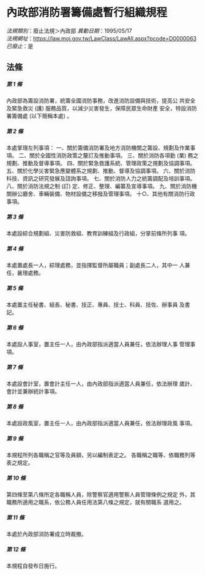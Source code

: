# 內政部消防署籌備處暫行組織規程

*法規類別*：廢止法規＞內政部
*異動日期*：1995/05/17  
*法規網址*：https://law.moj.gov.tw/LawClass/LawAll.aspx?pcode=D0000063
*已廢止*：是


## 法條
##### 第 1 條
內政部為籌設消防署，統籌全國消防事務，改進消防設備與技術，提高公
共安全及緊急救災 (護) 服務品質，以減少災害發生，保障民眾生命財產
安全，特設消防署籌備處 (以下簡稱本處) 。

##### 第 2 條
本處掌理左列事項：
一、關於籌備消防署及地方消防機關之籌設、規劃及作業事項。
二、關於全國性消防政策之釐訂及推動事項。
三、關於消防各項勤 (業) 務之規劃、推動及督導事項。
四、關於緊急救護系統、管理政策之規劃及協調事項。
五、關於化學災害緊急應變體系之規劃、推動、督導及協調事項。
六、關於消防科技、資訊之研究發展及諮詢事項。
七、關於消防人力之統籌調配及培訓事項。
八、關於消防法規之制 (訂) 定、修正、整理、編纂及宣導事項。
九、關於消防機關辦公廳舍、車輛裝備、物材設備之移撥及管理事項。
十○、其他有關消防行政事項。


##### 第 3 條
本處設綜合規劃組、災害防救組、教育訓練組及行政組，分掌前條所列事
項。

##### 第 4 條
本處置處長一人，綜理處務，並指揮監督所屬職員；副處長二人，其中一
人兼任，襄理處務。

##### 第 5 條
本處置主任秘書、組長、秘書、技正、專員、技士、科員、技佐、辦事員
及書記。

##### 第 6 條
本處設人事室，置主任一人，由內政部指派適當人員兼任，依法辦理人事
管理事項。

##### 第 7 條
本處設會計室，置會計主任一人，由內政部指派適當人員兼任，依法辦理
歲計、會計並兼辦統計事項。

##### 第 8 條
本處設政風室，置主任一人，由內政部指派適當人員兼任，依法辦理政風
事項。

##### 第 9 條
本規程所列各職稱之官等及員額，另以編制表定之。
各職稱之職等、依職務列等表之規定。

##### 第 10 條
第四條至第八條所定各職稱人員，除警察官適用警察人員管理條例之規定
外，其職務所適用之職系，依公務人員任用法第八條之規定，就有關職系
選用之。

##### 第 11 條
本處於內政部消防署成立時裁撤。

##### 第 12 條
本規程自發布日施行。


